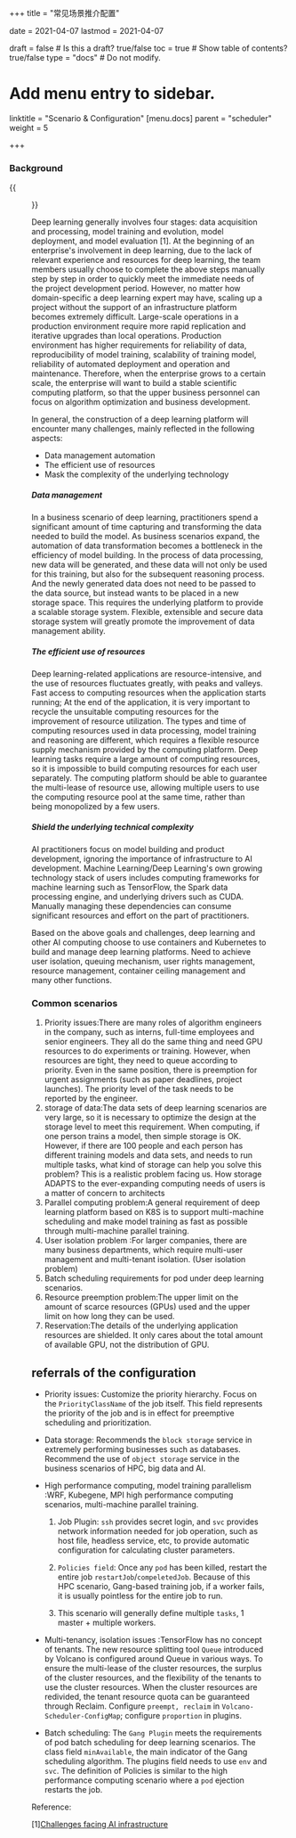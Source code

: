 +++
title =  "常见场景推介配置"

date = 2021-04-07
lastmod = 2021-04-07

draft = false  # Is this a draft? true/false
toc = true  # Show table of contents? true/false
type = "docs"  # Do not modify.

# Add menu entry to sidebar.
linktitle = "Scenario & Configuration"
[menu.docs]
  parent = "scheduler"
  weight = 5

+++





### Background

{{<figure library="1" src="ai1.png" title="AI development process">}}

Deep learning generally involves four stages: data acquisition and processing, model training and evolution, model deployment, and model evaluation [1]. At the beginning of an enterprise's involvement in deep learning, due to the lack of relevant experience and resources for deep learning, the team members usually choose to complete the above steps manually step by step in order to quickly meet the immediate needs of the project development period. However, no matter how domain-specific a deep learning expert may have, scaling up a project without the support of an infrastructure platform becomes extremely difficult. Large-scale operations in a production environment require more rapid replication and iterative upgrades than local operations. Production environment has higher requirements for reliability of data, reproducibility of model training, scalability of training model, reliability of automated deployment and operation and maintenance. Therefore, when the enterprise grows to a certain scale, the enterprise will want to build a stable scientific computing platform, so that the upper business personnel can focus on algorithm optimization and business development.

In general, the construction of a deep learning platform will encounter many challenges, mainly reflected in the following aspects:

- Data management automation
- The efficient use of resources
- Mask the complexity of the underlying technology



##### Data management

In a business scenario of deep learning, practitioners spend a significant amount of time capturing and transforming the data needed to build the model. As business scenarios expand, the automation of data transformation becomes a bottleneck in the efficiency of model building. In the process of data processing, new data will be generated, and these data will not only be used for this training, but also for the subsequent reasoning process. And the newly generated data does not need to be passed to the data source, but instead wants to be placed in a new storage space. This requires the underlying platform to provide a scalable storage system. Flexible, extensible and secure data storage system will greatly promote the improvement of data management ability.

##### The efficient use of resources

Deep learning-related applications are resource-intensive, and the use of resources fluctuates greatly, with peaks and valleys. Fast access to computing resources when the application starts running; At the end of the application, it is very important to recycle the unsuitable computing resources for the improvement of resource utilization. The types and time of computing resources used in data processing, model training and reasoning are different, which requires a flexible resource supply mechanism provided by the computing platform. Deep learning tasks require a large amount of computing resources, so it is impossible to build computing resources for each user separately. The computing platform should be able to guarantee the multi-lease of resource use, allowing multiple users to use the computing resource pool at the same time, rather than being monopolized by a few users.

##### Shield the underlying technical complexity

AI practitioners focus on model building and product development, ignoring the importance of infrastructure to AI development. Machine Learning/Deep Learning's own growing technology stack of users includes computing frameworks for machine learning such as TensorFlow, the Spark data processing engine, and underlying drivers such as CUDA. Manually managing these dependencies can consume significant resources and effort on the part of practitioners.

 

Based on the above goals and challenges, deep learning and other AI computing choose to use containers and Kubernetes to build and manage deep learning platforms. Need to achieve user isolation, queuing mechanism, user rights management, resource management, container ceiling management and many other functions.



### Common scenarios

1. Priority issues:There are many roles of algorithm engineers in the company, such as interns, full-time employees and senior engineers. They all do the same thing and need GPU resources to do experiments or training. However, when resources are tight, they need to queue according to priority. Even in the same position, there is preemption for urgent assignments (such as paper deadlines, project launches). The priority level of the task needs to be reported by the engineer. 
2. storage of data:The data sets of deep learning scenarios are very large, so it is necessary to optimize the design at the storage level to meet this requirement. When computing, if one person trains a model, then simple storage is OK. However, if there are 100 people and each person has different training models and data sets, and needs to run multiple tasks, what kind of storage can help you solve this problem? This is a realistic problem facing us. How storage ADAPTS to the ever-expanding computing needs of users is a matter of concern to architects 
3. Parallel computing problem:A general requirement of deep learning platform based on K8S is to support multi-machine scheduling and make model training as fast as possible through multi-machine parallel training. 
4. User isolation problem :For larger companies, there are many business departments, which require multi-user management and multi-tenant isolation. (User isolation problem)
5. Batch scheduling requirements for pod under deep learning scenarios.
6. Resource preemption problem:The upper limit on the amount of scarce resources (GPUs) used and the upper limit on how long they can be used. 
7. Reservation:The details of the underlying application resources are shielded. It only cares about the total amount of available GPU, not the distribution of GPU. 



## referrals of the configuration

- Priority issues: Customize the priority hierarchy. Focus on the `PriorityClassName` of the job itself. This field represents the priority of the job and is in effect for preemptive scheduling and prioritization.

- Data storage: Recommends the `block storage` service in extremely performing businesses such as databases. Recommend the use of `object storage` service in the business scenarios of HPC, big data and AI.

- High performance computing, model training parallelism :WRF, Kubegene, MPI high performance computing scenarios, multi-machine parallel training.

  1. Job Plugin: `ssh` provides secret login, and `svc` provides network information needed for job operation, such as host file, headless service, etc, to provide automatic configuration for calculating cluster parameters.

  2. `Policies field`: Once any `pod` has been killed, restart the entire job `restartJob`/`compeletedJob`. Because of this HPC scenario, Gang-based training job, if a worker fails, it is usually pointless for the entire job to run.

  3. This scenario will generally define multiple `tasks`, 1 master + multiple workers.

- Multi-tenancy, isolation issues :TensorFlow has no concept of tenants. The new resource splitting tool `Queue` introduced by Volcano is configured around Queue in various ways. To ensure the multi-lease of the cluster resources, the surplus of the cluster resources, and the flexibility of the tenants to use the cluster resources. When the cluster resources are redivided, the tenant resource quota can be guaranteed through Reclaim. Configure `preempt, reclaim` in `Volcano-Scheduler-ConfigMap`; configure `proportion` in plugins.

- Batch scheduling: The `Gang Plugin` meets the requirements of pod batch scheduling for deep learning scenarios. The class field `minAvailable`, the main indicator of the Gang scheduling algorithm. The plugins field needs to use `env` and `svc`. The definition of Policies is similar to the high performance computing scenario where a `pod` ejection restarts the job.



Reference:

[1][Challenges facing AI infrastructure ](https://zhuanlan.zhihu.com/p/75634193)

